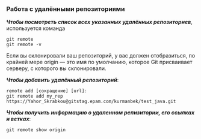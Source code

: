 ### Работа с удалёнными репозиториями

***Чтобы посмотреть список всех указанных удалённых репозиториев***, используется команда 
```
git remote
git remote -v
```
Если вы склонировали ваш репозиторий, у вас должен отобразиться, по крайней мере origin — это имя по умолчанию, которое Git присваивает серверу, с которого вы склонировали.


***Чтобы добавить удалённый репозиторий***:
```
remote add [сокращение] [url]:
git remote add my_rep https://Yahor_Skrabkou@gitstag.epam.com/kurmanbek/test_java.git
```

***Чтобы получить информацию о удаленном репизитории, его ссылках и ветках***:
```
git remote show origin
```
